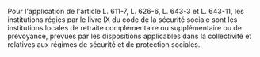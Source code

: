Pour l'application de l'article L. 611-7, L. 626-6, L. 643-3 et L. 643-11, les institutions régies par le livre IX du code de la sécurité sociale sont les institutions locales de retraite complémentaire ou supplémentaire ou de prévoyance, prévues par les dispositions applicables dans la collectivité et relatives aux régimes de sécurité et de protection sociales.

